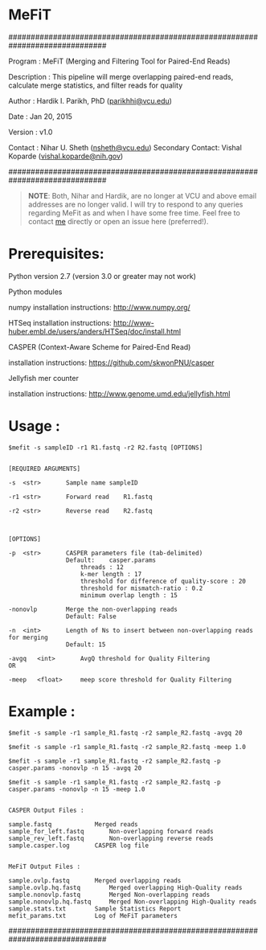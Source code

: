 # MeFiT

##############################################################################


Program : MeFiT (Merging and Filtering Tool for Paired-End Reads)

Description : This pipeline will merge overlapping paired-end reads, calculate 
              merge statistics, and filter reads for quality


Author : Hardik I. Parikh, PhD (parikhhi@vcu.edu)

Date : Jan 20, 2015

Version : v1.0

Contact : Nihar U. Sheth (nsheth@vcu.edu)
Secondary Contact: Vishal Koparde (vishal.koparde@nih.gov)


##############################################################################

> **NOTE**: Both, Nihar and Hardik, are no longer at VCU and above email addresses
> are no longer valid. I will try to respond to any queries regarding MeFit as 
> and when I have some free time. Feel free to contact [me](mailto:vishal.koparde@nih.gov)
> directly or open an issue here (preferred!).


# Prerequisites:


Python version 2.7 (version 3.0 or greater may not work)


Python modules
 
numpy 	installation instructions:	http://www.numpy.org/

HTSeq 	installation instructions:	http://www-huber.embl.de/users/anders/HTSeq/doc/install.html
	

CASPER (Context-Aware Scheme for Paired-End Read)

installation instructions:	https://github.com/skwonPNU/casper


Jellyfish mer counter

installation instructions:	http://www.genome.umd.edu/jellyfish.html



# Usage : 
	$mefit -s sampleID -r1 R1.fastq -r2 R2.fastq [OPTIONS]


	[REQUIRED ARGUMENTS]

	-s	<str>		Sample name	sampleID

	-r1	<str>		Forward read	R1.fastq

	-r2	<str>		Reverse read	R2.fastq 



	[OPTIONS]

	-p	<str>		CASPER parameters file (tab-delimited) 
					Default:    casper.params
						threads : 12
						k-mer length : 17
						threshold for difference of quality-score : 20
						threshold for mismatch-ratio : 0.2
						minimum overlap length : 15

	-nonovlp		Merge the non-overlapping reads 
					Default: False		

	-n	<int>		Length of Ns to insert between non-overlapping reads for merging
					Default: 15

	-avgq	<int>		AvgQ threshold for Quality Filtering
	OR
	
	-meep	<float>		meep score threshold for Quality Filtering


# Example :

	$mefit -s sample -r1 sample_R1.fastq -r2 sample_R2.fastq -avgq 20

	$mefit -s sample -r1 sample_R1.fastq -r2 sample_R2.fastq -meep 1.0

	$mefit -s sample -r1 sample_R1.fastq -r2 sample_R2.fastq -p casper.params -nonovlp -n 15 -avgq 20

	$mefit -s sample -r1 sample_R1.fastq -r2 sample_R2.fastq -p casper.params -nonovlp -n 15 -meep 1.0

	
	CASPER Output Files :
	
	sample.fastq			Merged reads
	sample_for_left.fastq		Non-overlapping forward reads
	sample_rev_left.fastq		Non-overlapping reverse reads
	sample.casper.log		CASPER log file
	

	MeFiT Output Files :

	sample.ovlp.fastq		Merged overlapping reads
	sample.ovlp.hq.fastq		Merged overlapping High-Quality reads
	sample.nonovlp.fastq		Merged Non-overlapping reads
	sample.nonovlp.hq.fastq		Merged Non-overlapping High-Quality reads
	sample.stats.txt		Sample Statistics Report
	mefit_params.txt		Log of MeFiT parameters

##############################################################################
